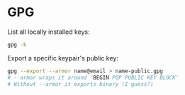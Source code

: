 # GPG

List all locally installed keys:
```sh
gpg -k
```

Export a specific keypair's public key:
```sh
gpg --export --armor name@email > name-public.gpg
# --armor wraps it around 'BEGIN PGP PUBLIC KEY BLOCK'
# Without --armor it exports binary (I guess?)
```
